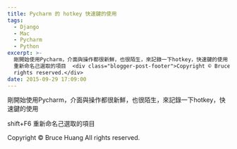 ```yaml
---
title: Pycharm 的 hotkey 快速鍵的使用
tags:
  - Django
  - Mac
  - Pycharm
  - Python
excerpt: >-
  剛開始使用Pycharm，介面與操作都很新鮮，也很陌生，來記錄一下hotkey，快速鍵的使用 <br /><br />shift+F6
  重新命名己選取的項目  <div class="blogger-post-footer">Copyright © Bruce Huang All
  rights reserved.</div>
date: 2015-09-29 17:09:00
---
```


剛開始使用Pycharm，介面與操作都很新鮮，也很陌生，來記錄一下hotkey，快速鍵的使用  
  
shift+F6 重新命名己選取的項目

Copyright © Bruce Huang All rights reserved.
<!-- more -->
